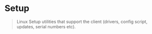 Setup
=====

> Linux Setup utilities that support the client (drivers, config script, updates, serial numbers etc).